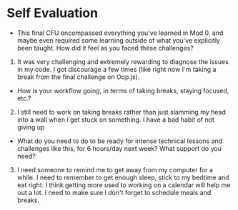 # Self Evaluation

- This final CFU encompassed everything you've learned in Mod 0, and maybe even required some learning outside of what you've explicitly been taught. How did it feel as you faced these challenges?
1. It was very challenging and extremely rewarding to diagnose the issues in my code. I got discourage a few times (like right now I'm taking a break from the final challenge on Oop.js).
- How is your workflow going, in terms of taking breaks, staying focused, etc.?
2. I still need to work on taking breaks rather than just slamming my head into a wall when I get stuck on something. I have a bad habit of not giving up
- What do you need to do to be ready for intense technical lessons and challenges like this, for 6 hours/day next week? What support do you need?
3. I need someone to remind me to get away from my computer for a while. I need to remember to get enough sleep, stick to my bedtime and eat right. I think getting more used to working on a calendar will help me out a lot. I need to make sure I don't forget to schedule meals and breaks.
